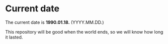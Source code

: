 # Current date

The current date is **1990.01.18.** (YYYY.MM.DD.)

This repository will be good when the world ends, so we will know how long it lasted.